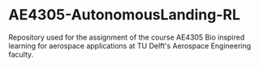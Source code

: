 # AE4305-AutonomousLanding-RL
Repository used for the assignment of the course AE4305 Bio inspired learning for aerospace applications at TU Delft's Aerospace Engineering faculty.
